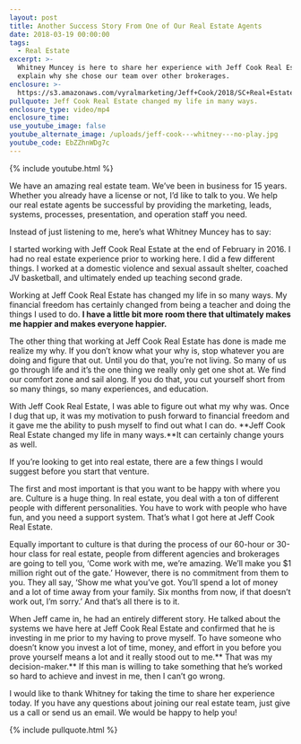 ```yaml
---
layout: post
title: Another Success Story From One of Our Real Estate Agents
date: 2018-03-19 00:00:00
tags:
  - Real Estate
excerpt: >-
  Whitney Muncey is here to share her experience with Jeff Cook Real Estate and
  explain why she chose our team over other brokerages.
enclosure: >-
  https://s3.amazonaws.com/vyralmarketing/Jeff+Cook/2018/SC+Real+Estate+Agent-+Another+Success+Story+From+One+of+Our+Real+Estate+Agents.mp4
pullquote: Jeff Cook Real Estate changed my life in many ways.
enclosure_type: video/mp4
enclosure_time:
use_youtube_image: false
youtube_alternate_image: /uploads/jeff-cook---whitney---no-play.jpg
youtube_code: EbZZhnWDg7c
---
```


{% include youtube.html %}

We have an amazing real estate team. We’ve been in business for 15 years. Whether you already have a license or not, I’d like to talk to you. We help our real estate agents be successful by providing the marketing, leads, systems, processes, presentation, and operation staff you need.

Instead of just listening to me, here’s what Whitney Muncey has to say:

I started working with Jeff Cook Real Estate at the end of February in 2016. I had no real estate experience prior to working here. I did a few different things. I worked at a domestic violence and sexual assault shelter, coached JV basketball, and ultimately ended up teaching second grade.

Working at Jeff Cook Real Estate has changed my life in so many ways. My financial freedom has certainly changed from being a teacher and doing the things I used to do. **I have a little bit more room there that ultimately makes me happier and makes everyone happier.**

The other thing that working at Jeff Cook Real Estate has done is made me realize my why. If you don’t know what your why is, stop whatever you are doing and figure that out. Until you do that, you’re not living. So many of us go through life and it’s the one thing we really only get one shot at. We find our comfort zone and sail along. If you do that, you cut yourself short from so many things, so many experiences, and education.

With Jeff Cook Real Estate, I was able to figure out what my why was. Once I dug that up, it was my motivation to push forward to financial freedom and it gave me the ability to push myself to find out what I can do. **Jeff Cook Real Estate changed my life in many ways.**It can certainly change yours as well.

If you’re looking to get into real estate, there are a few things I would suggest before you start that venture.

The first and most important is that you want to be happy with where you are. Culture is a huge thing. In real estate, you deal with a ton of different people with different personalities. You have to work with people who have fun, and you need a support system. That’s what I got here at Jeff Cook Real Estate.

Equally important to culture is that during the process of our 60-hour or 30-hour class for real estate, people from different agencies and brokerages are going to tell you, ‘Come work with me, we’re amazing. We’ll make you $1 million right out of the gate.’ However, there is no commitment from them to you. They all say, ‘Show me what you’ve got. You’ll spend a lot of money and a lot of time away from your family. Six months from now, if that doesn’t work out, I’m sorry.’ And that’s all there is to it.

When Jeff came in, he had an entirely different story. He talked about the systems we have here at Jeff Cook Real Estate and confirmed that he is investing in me prior to my having to prove myself. To have someone who doesn’t know you invest a lot of time, money, and effort in you before you prove yourself means a lot and it really stood out to me.** That was my decision-maker.** If this man is willing to take something that he’s worked so hard to achieve and invest in me, then I can’t go wrong.

I would like to thank Whitney for taking the time to share her experience today. If you have any questions about joining our real estate team, just give us a call or send us an email. We would be happy to help you!

{% include pullquote.html %}